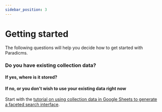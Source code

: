 ```yaml
---
sidebar_position: 3
---
```


# Getting started

The following questions will help you decide how to get started with Paradicms.

### Do you have existing collection data?

#### If yes, where is it stored?

<!-- 
##### An Airtable base derived from the [Costume Core template]()

##### Omeka Classic
-->

#### If no, or you don't wish to use your existing data right now

Start with the [tutorial on using collection data in Google Sheets to generate a faceted search interface](/docs/tutorials/spreadsheet-ssg).
